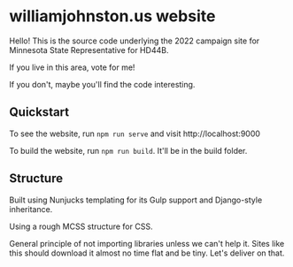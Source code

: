 # williamjohnston.us website

Hello! This is the source code underlying the 2022 campaign site for Minnesota State Representative for HD44B.

If you live in this area, vote for me!

If you don't, maybe you'll find the code interesting.

## Quickstart

To see the website, run `npm run serve` and visit http://localhost:9000

To build the website, run `npm run build`. It'll be in the build folder.

## Structure

Built using Nunjucks templating for its Gulp support and Django-style inheritance.

Using a rough MCSS structure for CSS.

General principle of not importing libraries unless we can't help it. Sites like this should download it almost no time flat and be tiny. Let's deliver on that.
